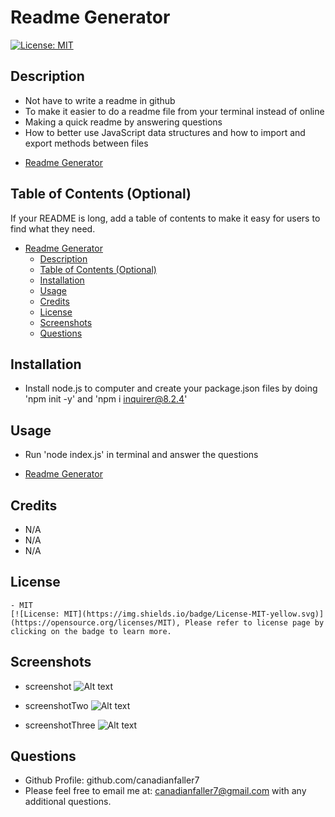 # Readme Generator
[![License: MIT](https://img.shields.io/badge/License-MIT-yellow.svg)](https://opensource.org/licenses/MIT)

## Description
- Not have to write a readme in github
- To make it easier to do a readme file from your terminal instead of online
- Making a quick readme by answering questions
- How to better use JavaScript data structures and how to import and export methods between files

* [Readme Generator](https://github.com/canadianfaller7/Readme-Creator/ "Named link title")

## Table of Contents (Optional)

If your README is long, add a table of contents to make it easy for users to find what they need.

- [Readme Generator](#readme-generator)
  - [Description](#description)
  - [Table of Contents (Optional)](#table-of-contents-optional)
  - [Installation](#installation)
  - [Usage](#usage)
  - [Credits](#credits)
  - [License](#license)
  - [Screenshots](#screenshots)
  - [Questions](#questions)

## Installation
- Install node.js to computer and create your package.json files by doing 'npm init -y' and 'npm i inquirer@8.2.4'

## Usage
- Run 'node index.js' in terminal and answer the questions
* [Readme Generator](github.com/canadianfaller7/Readme-Creator// "Named link title")

## Credits
- N/A
- N/A
- N/A

## License
    - MIT 
    [![License: MIT](https://img.shields.io/badge/License-MIT-yellow.svg)](https://opensource.org/licenses/MIT), Please refer to license page by clicking on the badge to learn more.

## Screenshots

- screenshot
![Alt text](./assets/images/first.png?raw=true "Optional Title")

- screenshotTwo
![Alt text](./assets/images/second.png?raw=true "Optional Title")

- screenshotThree
![Alt text](./assets/images/third.png?raw=true "Optional Title")

## Questions

- Github Profile: github.com/canadianfaller7
- Please feel free to email me at: canadianfaller7@gmail.com with any additional questions. 

